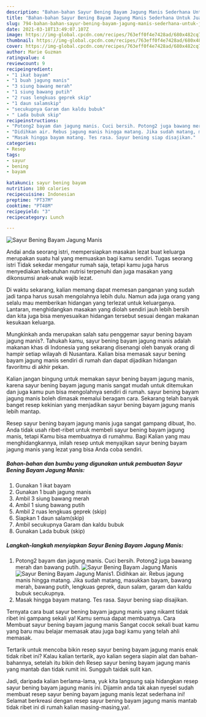 ```yaml
---
description: "Bahan-bahan Sayur Bening Bayam Jagung Manis Sederhana Untuk Jualan"
title: "Bahan-bahan Sayur Bening Bayam Jagung Manis Sederhana Untuk Jualan"
slug: 794-bahan-bahan-sayur-bening-bayam-jagung-manis-sederhana-untuk-jualan
date: 2021-03-18T13:49:07.107Z
image: https://img-global.cpcdn.com/recipes/763eff0f4e7428ad/680x482cq70/sayur-bening-bayam-jagung-manis-foto-resep-utama.jpg
thumbnail: https://img-global.cpcdn.com/recipes/763eff0f4e7428ad/680x482cq70/sayur-bening-bayam-jagung-manis-foto-resep-utama.jpg
cover: https://img-global.cpcdn.com/recipes/763eff0f4e7428ad/680x482cq70/sayur-bening-bayam-jagung-manis-foto-resep-utama.jpg
author: Marie Guzman
ratingvalue: 4
reviewcount: 9
recipeingredient:
- "1 ikat bayam"
- "1 buah jagung manis"
- "3 siung bawang merah"
- "1 siung bawang putih"
- "2 ruas lengkuas geprek skip"
- "1 daun salamskip"
- "secukupnya Garam dan kaldu bubuk"
- " Lada bubuk skip"
recipeinstructions:
- "Potong2 bayam dan jagung manis. Cuci bersih. Potong2 juga bawang merah dan bawang putih."
- "Didihkan air. Rebus jagung manis hingga matang. Jika sudah matang, masukkan bayam, bawang merah, bawang putih, lengkuas geprek, daun salam, garam dan kaldu bubuk secukupnya."
- "Masak hingga bayam matang. Tes rasa. Sayur bening siap disajikan."
categories:
- Resep
tags:
- sayur
- bening
- bayam

katakunci: sayur bening bayam 
nutrition: 180 calories
recipecuisine: Indonesian
preptime: "PT37M"
cooktime: "PT48M"
recipeyield: "3"
recipecategory: Lunch

---
```



![Sayur Bening Bayam Jagung Manis](https://img-global.cpcdn.com/recipes/763eff0f4e7428ad/680x482cq70/sayur-bening-bayam-jagung-manis-foto-resep-utama.jpg)

Andai anda seorang istri, mempersiapkan masakan lezat buat keluarga merupakan suatu hal yang memuaskan bagi kamu sendiri. Tugas seorang istri Tidak sekedar mengatur rumah saja, tetapi kamu juga harus menyediakan kebutuhan nutrisi terpenuhi dan juga masakan yang dikonsumsi anak-anak wajib lezat.

Di waktu  sekarang, kalian memang dapat memesan panganan yang sudah jadi tanpa harus susah mengolahnya lebih dulu. Namun ada juga orang yang selalu mau memberikan hidangan yang terlezat untuk keluarganya. Lantaran, menghidangkan masakan yang diolah sendiri jauh lebih bersih dan kita juga bisa menyesuaikan hidangan tersebut sesuai dengan makanan kesukaan keluarga. 



Mungkinkah anda merupakan salah satu penggemar sayur bening bayam jagung manis?. Tahukah kamu, sayur bening bayam jagung manis adalah makanan khas di Indonesia yang sekarang disenangi oleh banyak orang di hampir setiap wilayah di Nusantara. Kalian bisa memasak sayur bening bayam jagung manis sendiri di rumah dan dapat dijadikan hidangan favoritmu di akhir pekan.

Kalian jangan bingung untuk memakan sayur bening bayam jagung manis, karena sayur bening bayam jagung manis sangat mudah untuk ditemukan dan juga kamu pun bisa mengolahnya sendiri di rumah. sayur bening bayam jagung manis boleh dimasak memalui beragam cara. Sekarang telah banyak banget resep kekinian yang menjadikan sayur bening bayam jagung manis lebih mantap.

Resep sayur bening bayam jagung manis juga sangat gampang dibuat, lho. Anda tidak usah ribet-ribet untuk membeli sayur bening bayam jagung manis, tetapi Kamu bisa membuatnya di rumahmu. Bagi Kalian yang mau menghidangkannya, inilah resep untuk menyajikan sayur bening bayam jagung manis yang lezat yang bisa Anda coba sendiri.

<!--inarticleads1-->

##### Bahan-bahan dan bumbu yang digunakan untuk pembuatan Sayur Bening Bayam Jagung Manis:

1. Gunakan 1 ikat bayam
1. Gunakan 1 buah jagung manis
1. Ambil 3 siung bawang merah
1. Ambil 1 siung bawang putih
1. Ambil 2 ruas lengkuas geprek (skip)
1. Siapkan 1 daun salam(skip)
1. Ambil secukupnya Garam dan kaldu bubuk
1. Gunakan  Lada bubuk (skip)




<!--inarticleads2-->

##### Langkah-langkah menyiapkan Sayur Bening Bayam Jagung Manis:

1. Potong2 bayam dan jagung manis. Cuci bersih. Potong2 juga bawang merah dan bawang putih.
<img src="https://img-global.cpcdn.com/steps/c6b55c4cfe07404c/160x128cq70/sayur-bening-bayam-jagung-manis-langkah-memasak-1-foto.jpg" alt="Sayur Bening Bayam Jagung Manis"><img src="https://img-global.cpcdn.com/steps/29e92b6492ff7f95/160x128cq70/sayur-bening-bayam-jagung-manis-langkah-memasak-1-foto.jpg" alt="Sayur Bening Bayam Jagung Manis">1. Didihkan air. Rebus jagung manis hingga matang. Jika sudah matang, masukkan bayam, bawang merah, bawang putih, lengkuas geprek, daun salam, garam dan kaldu bubuk secukupnya.
1. Masak hingga bayam matang. Tes rasa. Sayur bening siap disajikan.




Ternyata cara buat sayur bening bayam jagung manis yang nikamt tidak ribet ini gampang sekali ya! Kamu semua dapat membuatnya. Cara Membuat sayur bening bayam jagung manis Sangat cocok sekali buat kamu yang baru mau belajar memasak atau juga bagi kamu yang telah ahli memasak.

Tertarik untuk mencoba bikin resep sayur bening bayam jagung manis enak tidak ribet ini? Kalau kalian tertarik, ayo kalian segera siapin alat dan bahan-bahannya, setelah itu bikin deh Resep sayur bening bayam jagung manis yang mantab dan tidak rumit ini. Sungguh taidak sulit kan. 

Jadi, daripada kalian berlama-lama, yuk kita langsung saja hidangkan resep sayur bening bayam jagung manis ini. Dijamin anda tak akan nyesel sudah membuat resep sayur bening bayam jagung manis lezat sederhana ini! Selamat berkreasi dengan resep sayur bening bayam jagung manis mantab tidak ribet ini di rumah kalian masing-masing,ya!.

